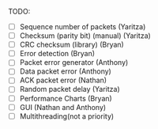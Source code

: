 TODO:
- [ ] Sequence number of packets (Yaritza)
- [ ] Checksum (parity bit) (manual) (Yaritza)
- [ ] CRC checksum (library) (Bryan)
- [ ] Error detection (Bryan)
- [ ] Packet error generator (Anthony)
- [ ] Data packet error (Anthony)
- [ ] ACK packet error (Nathan)
- [ ] Random packet delay (Yaritza)
- [ ] Performance Charts (Bryan)
- [ ] GUI (Nathan and Anthony)
- [ ] Multithreading(not a priority)
